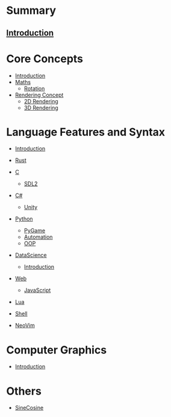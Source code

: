 # Summary
[Introduction](./README.md)
---

# Core Concepts
- [Introduction]()
- [Maths]()
  - [Rotation](./Concepts/rotation.md)
- [Rendering Concept]()
  - [2D Rendering]()
  - [3D Rendering]()

# Language Features and Syntax
- [Introduction]()

- [Rust](./ProgrammingLanguage/Rust/rust.md)

- [C]()
  - [SDL2]()

- [C#]()
  - [Unity]()

- [Python]()
  - [PyGame]()
  - [Automation]()
  - [OOP](./ProgrammingLanguage/Python/OOP.md)

- [DataScience]()
  - [Introduction](./DataScience/Introduction.md)

- [Web]()
  - [JavaScript]()

- [Lua]()

- [Shell](./Other/shell.md)
- [NeoVim](./Other/nvim.md)

# Computer Graphics
  - [Introduction](./ComputerGraphics/introduction.md)

# Others
  - [SineCosine](./Other/sinCosForRotationDerivation.md)
